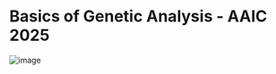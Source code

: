 # Basics of Genetic Analysis - AAIC 2025
![image](https://github.com/user-attachments/assets/04b27c7f-30aa-40d9-8f53-3f852cfbed38)
